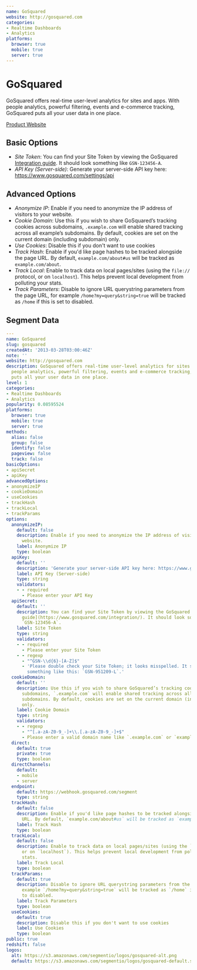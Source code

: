 ```yaml
---
name: GoSquared
website: http://gosquared.com
categories:
- Realtime Dashboards
- Analytics
platforms:
  browser: true
  mobile: true
  server: true
---
```


# GoSquared

GoSquared offers real-time user-level analytics for sites and apps. With people analytics, powerful filtering, events and e-commerce tracking, GoSquared puts all your user data in one place.

[Product Website](http://gosquared.com)

## Basic Options

- *Site Token*: You can find your Site Token by viewing the GoSquared [Integration guide](https://www.gosquared.com/integration/). It should look something like `GSN-123456-A`.
- *API Key (Server-side)*: Generate your server-side API key here: https://www.gosquared.com/settings/api

## Advanced Options

- *Anonymize IP*: Enable if you need to anonymize the IP address of visitors to your website.
- *Cookie Domain*: Use this if you wish to share GoSquared’s tracking cookies across subdomains, `.example.com` will enable shared tracking across all example’s subdomains. By default, cookies are set on the current domain (including subdomain) only.
- *Use Cookies*: Disable this if you don't want to use cookies
- *Track Hash*: Enable if you'd like page hashes to be tracked alongside the page URL. By default, `example.com/about#us` will be tracked as `example.com/about`.
- *Track Local*: Enable to track data on local pages/sites (using the `file://` protocol, or on `localhost`). This helps prevent local development from polluting your stats.
- *Track Parameters*: Disable to ignore URL querystring parameters from the page URL, for example `/home?my=query&string=true` will be tracked as `/home` if this is set to disabled.

## Segment Data
```yaml
---
name: GoSquared
slug: gosquared
createdAt: '2013-03-28T03:00:46Z'
note: ''
website: http://gosquared.com
description: GoSquared offers real-time user-level analytics for sites and apps. With
  people analytics, powerful filtering, events and e-commerce tracking, GoSquared
  puts all your user data in one place.
level: 1
categories:
- Realtime Dashboards
- Analytics
popularity: 0.08595524
platforms:
  browser: true
  mobile: true
  server: true
methods:
  alias: false
  group: false
  identify: false
  pageview: false
  track: false
basicOptions:
- apiSecret
- apiKey
advancedOptions:
- anonymizeIP
- cookieDomain
- useCookies
- trackHash
- trackLocal
- trackParams
options:
  anonymizeIP:
    default: false
    description: Enable if you need to anonymize the IP address of visitors to your
      website.
    label: Anonymize IP
    type: boolean
  apiKey:
    default: ''
    description: 'Generate your server-side API key here: https://www.gosquared.com/settings/api'
    label: API Key (Server-side)
    type: string
    validators:
    - - required
      - Please enter your API Key
  apiSecret:
    default: ''
    description: You can find your Site Token by viewing the GoSquared [Integration
      guide](https://www.gosquared.com/integration/). It should look something like
      `GSN-123456-A`.
    label: Site Token
    type: string
    validators:
    - - required
      - Please enter your Site Token
    - - regexp
      - "^GSN-\\d{6}-[A-Z]$"
      - 'Please double check your Site Token; it looks misspelled. It should look
        something like this: `GSN-951209-L`.'
  cookieDomain:
    default: ''
    description: Use this if you wish to share GoSquared’s tracking cookies across
      subdomains, `.example.com` will enable shared tracking across all example’s
      subdomains. By default, cookies are set on the current domain (including subdomain)
      only.
    label: Cookie Domain
    type: string
    validators:
    - - regexp
      - "^[.a-zA-Z0-9_-]+\\.[.a-zA-Z0-9_-]+$"
      - Please enter a valid domain name like `.example.com` or `example.com`
  direct:
    default: true
    private: true
    type: boolean
  directChannels:
    default:
    - mobile
    - server
  endpoint:
    default: https://webhook.gosquared.com/segment
    type: string
  trackHash:
    default: false
    description: Enable if you'd like page hashes to be tracked alongside the page
      URL. By default, `example.com/about#us` will be tracked as `example.com/about`.
    label: Track Hash
    type: boolean
  trackLocal:
    default: false
    description: Enable to track data on local pages/sites (using the `file://` protocol,
      or on `localhost`). This helps prevent local development from polluting your
      stats.
    label: Track Local
    type: boolean
  trackParams:
    default: true
    description: Disable to ignore URL querystring parameters from the page URL, for
      example `/home?my=query&string=true` will be tracked as `/home` if this is set
      to disabled.
    label: Track Parameters
    type: boolean
  useCookies:
    default: true
    description: Disable this if you don't want to use cookies
    label: Use Cookies
    type: boolean
public: true
redshift: false
logos:
  alt: https://s3.amazonaws.com/segmentio/logos/gosquared-alt.png
  default: https://s3.amazonaws.com/segmentio/logos/gosquared-default.svg

```

